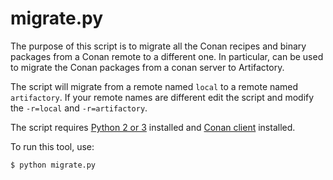 migrate.py
==========

The purpose of this script is to migrate all the Conan recipes and binary packages from a Conan remote to a different one.
In particular, can be used to migrate the Conan packages from a conan server to Artifactory.

The script will migrate from a remote named ``local`` to a remote named ``artifactory``. 
If your remote names are different edit the script and modify the ``-r=local`` and ``-r=artifactory``.

The script requires [Python 2 or 3](https://www.python.org/downloads/) installed and [Conan client](https://conan.io) installed.

To run this tool, use:  

```
$ python migrate.py
```
